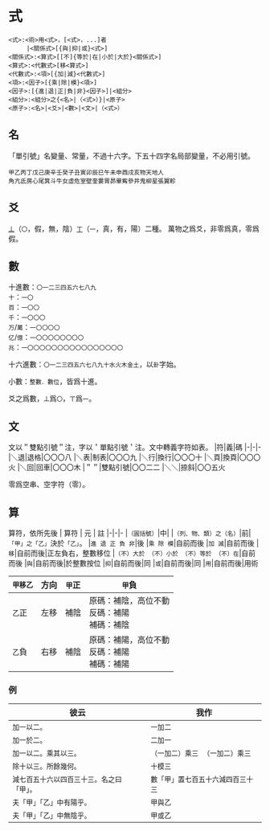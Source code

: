 # 式
```
<式>:<術>用<式>，[<式>，...]者
　　　|<關係式>[{與|抑|或}<式>]
<關係式>:<算式>[[不]{等於|在|小於|大於}<關係式>]
<算式>:<代數式>[移<算式>]
<代數式>:<項>[{加|減}<代數式>]
<項>:<因子>[{乘|除|模}<項>]
<因子>:[{進|退|正|負|非}<因子>]|<組分>
<組分>:<組分>之{<名>|（<式>）}|<原子>
<原子>:<名>|<爻>|<數>|<文>|（<式>）
```
## 名
「單引號」名變量、常量，不過十六字。下五十四字名局部變量，不必用引號。
```
甲乙丙丁戊己庚辛壬癸子丑寅卯辰巳午未申酉戌亥物天地人
角亢氐房心尾箕斗牛女虛危室壁奎婁胃昴畢觜參井鬼柳星張翼軫
```

## 爻
[`丄`](https://en.wikipedia.org/wiki/Falsum)（`〇`，假，無，陰）[`丅`](https://en.wikipedia.org/wiki/Verum)（`一`，真，有，陽）二種。
萬物之爲爻，非零爲真，零爲假。

## 數
十進數：`〇一二三四五六七八九`\
`十`：`一〇`\
`百`：`一〇〇`\
`千`：`一〇〇〇`\
`万`/`萬`：`一〇〇〇〇`\
`亿`/`億`：`一〇〇〇〇〇〇〇〇`\
`兆`：`一〇〇〇〇〇〇〇〇〇〇〇〇〇〇〇〇`

十六進數：`〇一二三四五六七八九十水火木金土`，以`卦`字始。

小數：`整數．數位`，皆爲十進。

爻之爲數，`丄`爲`〇`，`丅`爲`一`。

## 文
文以＂雙點引號＂注，字以＇單點引號＇注。文中轉義字符如表。
|符|義|碼
|-|-|-
|＼退|退格|〇〇〇八
|＼表|制表|〇〇〇九
|＼行|換行|〇〇〇十
|＼頁|換頁|〇〇〇火
|＼回|回車|〇〇〇木
|＂＂|雙點引號|〇〇二二
|＼＼|捺斜|〇〇五火

零爲空串、空字符（零）。

## 算
算符，依所先後
| 算符 | 元 | 註
|-|-|-
|`（圓括號）`|中|
|`（列、物、類）之（名）`|前|`「甲」之「乙」`決於`「乙」`。
|`進 退 正 負 非`|後
|`乘 除 模`|自前而後
|`加 減`|自前而後
|`移`|自前而後|正左負右，整數移位
|`（不）大於 （不）小於 （不）等於 （不）在`|自前而後
|`與`|自前而後|於整數按位
|`抑`|自前而後|同
|`或`|自前而後|同
|`用`|自前而後|用術

|`甲移乙`|方向|`甲`正|`甲`負
|-|-|-|-
|`乙`正|左移|補陰|原碼：補陰，高位不動<br>反碼：補陽<br>補碼：補陰
|`乙`負|右移|補陰|原碼：補陽，高位不動<br>反碼：補陽<br>補碼：補陽

### 例
| 彼云 | 我作 |
| --- | --- |
| `加一以二。` | `一加二` |
| `加一於二。` | `二加一` |
| `加一以二。乘其以三。` | `（一加二）乘三`　`（一加二）乘三` |
| `除十以三。所餘幾何。` | `十模三` |
| `減七百五十六以四百三十三。名之曰「甲」。` | `數「甲」置七百五十六減四百三十三` |
| `夫「甲」「乙」中有陽乎。` | `甲與乙` |
| `夫「甲」「乙」中無陰乎。` | `甲或乙` |
